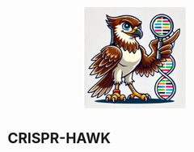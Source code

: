 <p align="center">
    <img src="assets/readme/logo.jpeg", alt="log.jpeg", height=200, width=200>
</p>

# CRISPR-HAWK
